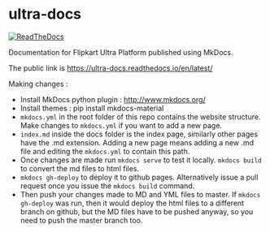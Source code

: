 # ultra-docs
<a href='https://ultra-docs.readthedocs.io/en/latest/'>![ReadTheDocs](https://readthedocs.org/projects/pip/badge/)</a>

Documentation for Flipkart Ultra Platform published using MkDocs.

The public link is https://ultra-docs.readthedocs.io/en/latest/

Making changes :
* Install MkDocs python plugin : http://www.mkdocs.org/
* Install themes : pip install mkdocs-material
* `mkdocs.yml` in the root folder of this repo contains the website structure. Make changes to `mkdocs.yml` if you want to add a new page.
* `index.md` inside the docs folder is the index page, similarly other pages have the .md extension. Adding a new page means adding a new .md file and editing the `mkdocs.yml` to contain this path.
* Once changes are made run `mkdocs serve` to test it locally. `mkdocs build` to convert the md files to html files.
* `mkdocs gh-deploy` to deploy it to github pages. Alternatively issue a pull request once you issue the `mkdocs build` command.
* Then push your changes made to MD and YML files to master. If `mkdocs gh-deploy` was run, then it would deploy the html files to a different branch on github, but the MD files have to be pushed anyway, so you need to push the master branch too.

